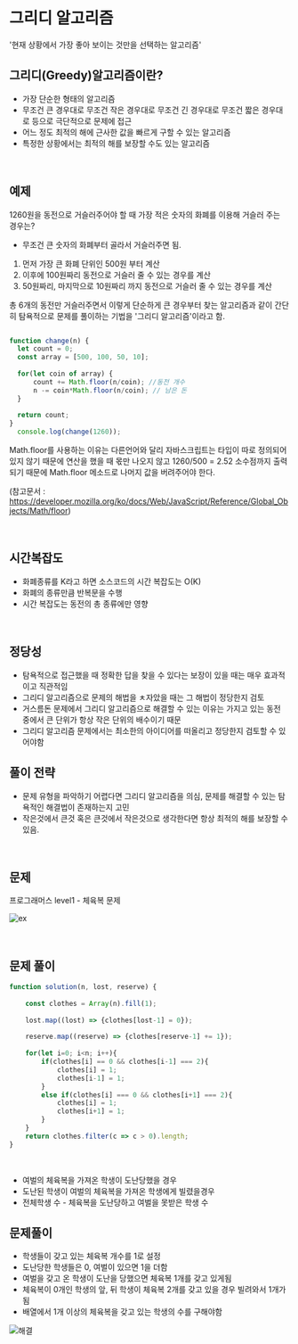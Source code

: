 # 그리디 알고리즘
'현재 상황에서 가장 좋아 보이는 것만을 선택하는 알고리즘'

## 그리디(Greedy)알고리즘이란?
- 가장 단순한 형태의 알고리즘
- 무조건 큰 경우대로 무조건 작은 경우대로 무조건 긴 경우대로 무조건 짧은 경우대로 등으로 극단적으로 문제에 접근
- 어느 정도 최적의 해에 근사한 값을 빠르게 구할 수 있는 알고리즘
- 특정한 상황에서는 최적의 해를 보장할 수도 있는 알고리즘

<br>

## 예제
1260원을 동전으로 거슬러주어야 할 때 가장 적은 숫자의 화폐를 이용해 거슬러 주는 경우는?
 - 무조건 큰 숫자의 화폐부터 골라서 거슬러주면 됨.

 1. 먼저 가장 큰 화폐 단위인 500원 부터 계산
 2. 이후에 100원짜리 동전으로 거슬러 줄 수 있는 경우를 계산
 3. 50원짜리, 마지막으로 10원짜리 까지 동전으로 거슬러 줄 수 있는 경우를 계산

총 6개의 동전만 거슬러주면서 이렇게 단순하게 큰 경우부터 찾는 알고리즘과 같이 간단히 탐욕적으로 문제를 풀이하는 기법을 '그리디 알고리즘'이라고 함. 

```javascript

function change(n) {
  let count = 0;
  const array = [500, 100, 50, 10];
  
  for(let coin of array) {
      count += Math.floor(n/coin); //동전 개수
      n -= coin*Math.floor(n/coin); // 남은 돈
  }
  
  return count;
}
  console.log(change(1260));
```
Math.floor를 사용하는 이유는 다른언어와 달리 자바스크립트는 타입이 따로 정의되어 있지 않기 때문에 연산을 했을 때 몫만 나오지 않고 1260/500 = 2.52 소수점까지 출력되기 때문에 Math.floor 메소드로 나머지 값을 버려주어야 한다.

(참고문서 : https://developer.mozilla.org/ko/docs/Web/JavaScript/Reference/Global_Objects/Math/floor)

<br/>

## 시간복잡도
- 화폐종류를 K라고 하면 소스코드의 시간 복잡도는 O(K)
- 화폐의 종류만큼 반복문을 수행
- 시간 복잡도는 동전의 총 종류에만 영향
  
<br/>

## 정당성
- 탐욕적으로 접근했을 때 정확한 답을 찾을 수 있다는 보장이 있을 때는 매우 효과적이고 직관적임
- 그리디 알고리즘으로 문제의 해법을 ㅊ자았을 때는 그 해법이 정당한지 검토
- 거스름돈 문제에서 그리디 알고리즘으로 해결할 수 있는 이유는 가지고 있는 동전 중에서 큰 단위가 항상 작은 단위의 배수이기 때문
- 그리디 알고리즘 문제에서는 최소한의 아이디어를 떠올리고 정당한지 검토할 수 있어야함

  
## 풀이 전략
 - 문제 유형을 파악하기 어렵다면 그리디 알고리즘을 의심, 문제를 해결할 수 있는 탐욕적인 해결법이 존재하는지 고민
- 작은것에서 큰것 혹은 큰것에서 작은것으로 생각한다면 항상 최적의 해를 보장할 수 있음.

<br/>

## 문제

 프로그래머스 level1 - 체육복 문제
   
    
![ex](../../img/스크린샷%2022-04-09%오전%11.47.49.png)

<br/>

## 문제 풀이
```javascript
function solution(n, lost, reserve) {
    
    const clothes = Array(n).fill(1);
    
    lost.map((lost) => {clothes[lost-1] = 0});
    
    reserve.map((reserve) => {clothes[reserve-1] += 1});
    
    for(let i=0; i<n; i++){
        if(clothes[i] == 0 && clothes[i-1] === 2){
            clothes[i] = 1;
            clothes[i-1] = 1;
        }
        else if(clothes[i] === 0 && clothes[i+1] === 2){
            clothes[i] = 1;
            clothes[i+1] = 1;
        }
    }
    return clothes.filter(c => c > 0).length;
}
```

<br/>

 - 여벌의 체육복을 가져온 학생이 도난당했을 경우
 - 도난된 학생이 여벌의 체육복을 가져온 학생에게 빌렸을경우
 - 전체학생 수 - 체육복을 도난당하고 여벌을 못받은 학생 수

 ## 문제풀이
  - 학생들이 갖고 있는 체육복 개수를 1로 설정
  - 도난당한 학생들은 0, 여벌이 있으면 1을 더함
  - 여벌을 갖고 온 학생이 도난을 당했으면 체육복 1개를 갖고 있게됨
  - 체육복이 0개인 학생의 앞, 뒤 학생이 체육복 2개를 갖고 있을 경우 빌려와서 1개가 됨
  - 배열에서 1개 이상의 체육복을 갖고 있는 학생의 수를 구해야함

![해결](../../img/스크린샷%2022-04-09%오후%1.17.41.png)